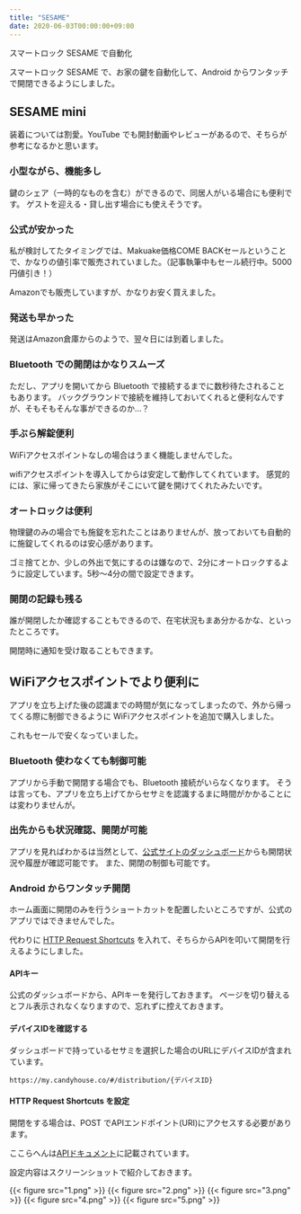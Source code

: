 ```yaml
---
title: "SESAME"
date: 2020-06-03T00:00:00+09:00
---
```


スマートロック SESAME で自動化

<!--more-->

スマートロック SESAME で、お家の鍵を自動化して、Android からワンタッチで開閉できるようにしました。

## SESAME mini

装着については割愛。YouTube でも開封動画やレビューがあるので、そちらが参考になるかと思います。

### 小型ながら、機能多し

鍵のシェア（一時的なものを含む）ができるので、同居人がいる場合にも便利です。
ゲストを迎える・貸し出す場合にも使えそうです。

### 公式が安かった

私が検討してたタイミングでは、Makuake価格COME BACKセールということで、かなりの値引率で販売されていました。（記事執筆中もセール続行中。5000円値引き！）

Amazonでも販売していますが、かなりお安く買えました。

### 発送も早かった

発送はAmazon倉庫からのようで、翌々日には到着しました。

### Bluetooth での開閉はかなりスムーズ

ただし、アプリを開いてから Bluetooth で接続するまでに数秒待たされることもあります。
バックグラウンドで接続を維持しておいてくれると便利なんですが、そもそもそんな事ができるのか…？

### 手ぶら解錠便利

WiFiアクセスポイントなしの場合はうまく機能しませんでした。

wifiアクセスポイントを導入してからは安定して動作してくれています。
感覚的には、家に帰ってきたら家族がそこにいて鍵を開けてくれたみたいです。

### オートロックは便利

物理鍵のみの場合でも施錠を忘れたことはありませんが、放っておいても自動的に施錠してくれるのは安心感があります。

ゴミ捨てとか、少しの外出で気にするのは嫌なので、2分にオートロックするように設定しています。5秒～4分の間で設定できます。

### 開閉の記録も残る

誰が開閉したか確認することもできるので、在宅状況もまあ分かるかな、といったところです。

開閉時に通知を受け取ることもできます。

## WiFiアクセスポイントでより便利に

アプリを立ち上げた後の認識までの時間が気になってしまったので、外から帰ってくる際に制御できるように WiFiアクセスポイントを追加で購入しました。

これもセールで安くなっていました。

### Bluetooth 使わなくても制御可能

アプリから手動で開閉する場合でも、Bluetooth 接続がいらなくなります。
そうは言っても、アプリを立ち上げてからセサミを認識するまに時間がかかることには変わりませんが。

### 出先からも状況確認、開閉が可能

アプリを見ればわかるは当然として、[公式サイトのダッシュボード](https://my.candyhouse.co/#/)からも開閉状況や履歴が確認可能です。
また、開閉の制御も可能です。

### Android からワンタッチ開閉

ホーム画面に開閉のみを行うショートカットを配置したいところですが、公式のアプリではできませんでした。

代わりに [HTTP Request Shortcuts](https://play.google.com/store/apps/details?id=ch.rmy.android.http_shortcuts) を入れて、そちらからAPIを叩いて開閉を行えるようにしました。

#### APIキー

公式のダッシュボードから、APIキーを発行しておきます。
ページを切り替えるとフル表示されなくなりますので、忘れずに控えておきます。

#### デバイスIDを確認する

ダッシュボードで持っているセサミを選択した場合のURLにデバイスIDが含まれています。

`https://my.candyhouse.co/#/distribution/{デバイスID}`

#### HTTP Request Shortcuts を設定

開閉をする場合は、POST でAPIエンドポイント(URI)にアクセスする必要があります。

ここらへんは[APIドキュメント](https://docs.candyhouse.co/#control-sesame)に記載されています。

設定内容はスクリーンショットで紹介しておきます。

{{< figure src="1.png" >}}
{{< figure src="2.png" >}}
{{< figure src="3.png" >}}
{{< figure src="4.png" >}}
{{< figure src="5.png" >}}

